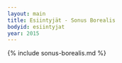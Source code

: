 ```yaml
---
layout: main
title: Esiintyjät - Sonus Borealis
bodyid: esiintyjat
year: 2015
---
```

{% include sonus-borealis.md %}
